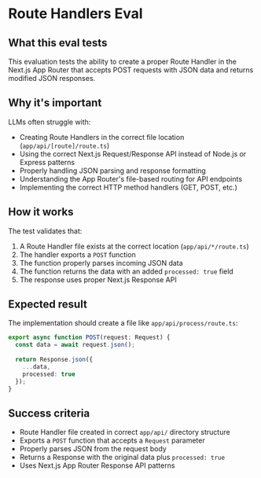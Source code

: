 # Route Handlers Eval

## What this eval tests
This evaluation tests the ability to create a proper Route Handler in the Next.js App Router that accepts POST requests with JSON data and returns modified JSON responses.

## Why it's important
LLMs often struggle with:
- Creating Route Handlers in the correct file location (`app/api/[route]/route.ts`)
- Using the correct Next.js Request/Response API instead of Node.js or Express patterns
- Properly handling JSON parsing and response formatting
- Understanding the App Router's file-based routing for API endpoints
- Implementing the correct HTTP method handlers (GET, POST, etc.)

## How it works
The test validates that:
1. A Route Handler file exists at the correct location (`app/api/*/route.ts`)
2. The handler exports a `POST` function
3. The function properly parses incoming JSON data
4. The function returns the data with an added `processed: true` field
5. The response uses proper Next.js Response API

## Expected result
The implementation should create a file like `app/api/process/route.ts`:

```typescript
export async function POST(request: Request) {
  const data = await request.json();
  
  return Response.json({
    ...data,
    processed: true
  });
}
```

## Success criteria
- Route Handler file created in correct `app/api/` directory structure
- Exports a `POST` function that accepts a `Request` parameter
- Properly parses JSON from the request body
- Returns a Response with the original data plus `processed: true`
- Uses Next.js App Router Response API patterns